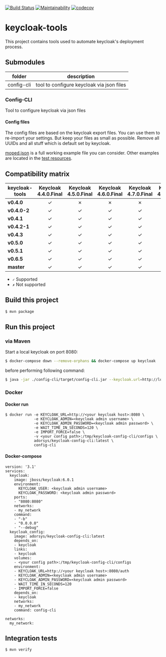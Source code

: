 [![Build Status](https://travis-ci.com/adorsys/keycloak-config-cli.svg?branch=master)](https://travis-ci.com/adorsys/keycloak-config-cli) [![Maintainability](https://api.codeclimate.com/v1/badges/bd89704bfacbe1fcd215/maintainability)](https://codeclimate.com/github/adorsys/keycloak-config-cli/maintainability) [![codecov](https://codecov.io/gh/adorsys/keycloak-config-cli/branch/master/graph/badge.svg)](https://codecov.io/gh/adorsys/keycloak-config-cli)
# keycloak-tools

This project contains tools used to automate keycloak's deployment process.

## Submodules

| folder | description |
|--------|-------------|
| config-cli | tool to configure keycloak via json files |

### Config-CLI

Tool to configure keycloak via json files

#### Config files

The config files are based on the keycloak export files. You can use them to re-import your settings.
But keep your files as small as possible. Remove all UUIDs and all stuff which is default set by keycloak.

[moped.json](./example-config/moped.json) is a full working example file you can consider.
 Other examples are located in the [test resources](./config-cli/src/test/resources/import-files).

## Compatibility matrix

| keycloak-tools     | **Keycloak 4.4.0.Final** | **Keycloak 4.5.0.Final** | **Keycloak 4.6.0.Final** | **Keycloak 4.7.0.Final** | **Keycloak 4.8.3.Final** | **Keycloak 5.0.0** | **Keycloak 6.0.1** |
|--------------------|:------------------------:|:------------------------:|:------------------------:|:------------------------:|:------------------------:|:------------------:|:------------------:|
| **v0.4.0**         |         ✓                |         ✗                |         ✗                |         ✗                |         ✗                |         ✗          |         ✗          |
| **v0.4.0-2**       |         ✓                |         ✓                |         ✓                |         ✓                |         ✓                |         ✗          |         ✗          |
| **v0.4.1**         |         ✓                |         ✓                |         ✓                |         ✓                |         ✓                |         ✗          |         ✗          |
| **v0.4.2-1**       |         ✓                |         ✓                |         ✓                |         ✓                |         ✓                |         ✗          |         ✗          |
| **v0.4.3**         |         ✓                |         ✓                |         ✓                |         ✓                |         ✓                |         ✗          |         ✗          |
| **v0.5.0**         |         ✓                |         ✓                |         ✓                |         ✓                |         ✓                |         ✓          |         ✗          |
| **v0.5.1**         |         ✓                |         ✓                |         ✓                |         ✓                |         ✓                |         ✓          |         ✗          |
| **v0.6.5**         |         ✓                |         ✓                |         ✓                |         ✓                |         ✓                |         ✓          |         ✓          |
| **master**         |         ✓                |         ✓                |         ✓                |         ✓                |         ✓                |         ✓          |         ✓          |
- `✓` Supported
- `✗` Not supported


## Build this project

```bash
$ mvn package
```

## Run this project

### via Maven

Start a local keycloak on port 8080:

```bash
$ docker-compose down --remove-orphans && docker-compose up keycloak
``` 

before performing following command:

```bash
$ java -jar ./config-cli/target/config-cli.jar --keycloak.url=http://localhost:8080 --keycloak.password=admin123 --import.file=./example-config/moped.json
```

### Docker

#### Docker run

```
$ docker run -e KEYCLOAK_URL=http://<your keycloak host>:8080 \
             -e KEYCLOAK_ADMIN=<keycloak admin username> \
             -e KEYCLOAK_ADMIN_PASSWORD=<keycloak admin password> \
             -e WAIT_TIME_IN_SECONDS=120 \
             -e IMPORT_FORCE=false \
             -v <your config path>:/tmp/keycloak-config-cli/configs \
             adorsys/keycloak-config-cli:latest \
             config-cli
```

#### Docker-compose

```
version: '3.1'
services:
  keycloak:
    image: jboss/keycloak:6.0.1
    environment:
      KEYCLOAK_USER: <keycloak admin username>
      KEYCLOAK_PASSWORD: <keycloak admin password>
    ports:
    - "8080:8080"
    networks:
    - my_network
    command:
    - "-b"
    - "0.0.0.0"
    - "--debug"
  keycloak_config:
    image: adorsys/keycloak-config-cli:latest
    depends_on:
    - keycloak
    links:
    - keycloak
    volumes:
    - <your config path>:/tmp/keycloak-config-cli/configs
    environment:
    - KEYCLOAK_URL=http://<your keycloak host>:8080/auth
    - KEYCLOAK_ADMIN=<keycloak admin username>
    - KEYCLOAK_ADMIN_PASSWORD=<keycloak admin password>
    - WAIT_TIME_IN_SECONDS=120
    - IMPORT_FORCE=false
    depends_on:
    - keycloak
    networks:
    - my_network
    command: config-cli

networks:
  my_network:

```

## Integration tests

```bash
$ mvn verify
```
